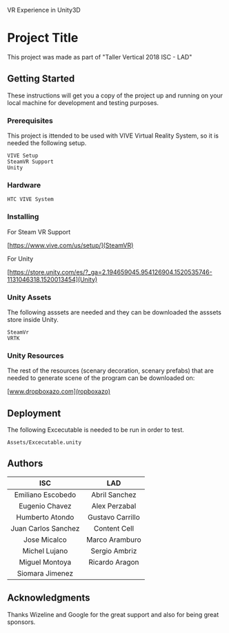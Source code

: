 VR Experience in Unity3D

# Project Title
This project was made as part of "Taller Vertical 2018 ISC - LAD"

## Getting Started
These instructions will get you a copy of the project up and running on your local machine for development and testing purposes.

### Prerequisites
This project is ittended to be used with VIVE Virtual Reality System, so it is needed the following setup.

```
VIVE Setup
SteamVR Support
Unity
```

### Hardware
```
HTC VIVE System
```

### Installing
For Steam VR Support

[https://www.vive.com/us/setup/](SteamVR)

For Unity

[https://store.unity.com/es/?_ga=2.194659045.954126904.1520535746-1131046318.1520013454](Unity)

### Unity Assets
The following asssets are needed and they can be downloaded the asssets store inside Unity.
```
SteamVr
VRTK 
```
### Unity Resources
The rest of the resources (scenary decoration, scenary prefabs) that are needed to generate scene of the program can be downloaded on:

[www.dropboxazo.com](ropboxazo)
## Deployment
The following Excecutable is needed to be run in order to test.
```
Assets/Excecutable.unity
```
## Authors
| ISC                | LAD             |
| :-----------------:|:---------------:|
| Emiliano Escobedo    | Abril Sanchez   |
| Eugenio Chavez     | Alex Perzabal   |
| Humberto Atondo  | Gustavo Carrillo|
| Juan Carlos Sanchez| Content Cell    |
| Jose Micalco       | Marco Aramburo  |
| Michel Lujano      | Sergio Ambriz   |
| Miguel Montoya     | Ricardo Aragon  |
| Siomara Jimenez    |                 | 


## Acknowledgments
Thanks Wizeline and Google for the great support and also for being great sponsors.
